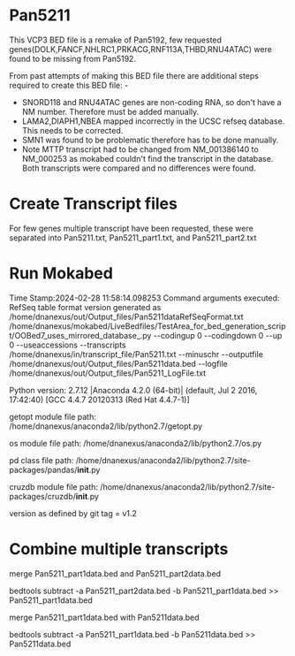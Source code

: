 # Pan5211
This VCP3 BED file is a remake of Pan5192, few requested genes(DOLK,FANCF,NHLRC1,PRKACG,RNF113A,THBD,RNU4ATAC) were found to be missing from Pan5192.

From past attempts of making this BED file there are additional steps required to create this BED file: -
 - SNORD118 and RNU4ATAC genes are non-coding RNA, so don't have a NM number. Therefore must be added manually. 
 - LAMA2,DIAPH1,NBEA mapped incorrectly in the UCSC refseq database. This needs to be corrected. 
 - SMN1 was found to be problematic therefore has to be done manually.
 - Note MTTP transcript had to be changed from NM_001386140 to NM_000253 as mokabed couldn't find the transcript in the database.   Both transcripts were compared and no differences were found.

 # Create Transcript files
For few genes multiple transcript have been requested, these were separated into Pan5211.txt, Pan5211_part1.txt, and Pan5211_part2.txt

# Run Mokabed
Time Stamp:2024-02-28 11:58:14.098253
Command arguments executed:
RefSeq table format version generated as /home/dnanexus/out/Output_files/Pan5211dataRefSeqFormat.txt
/home/dnanexus/mokabed/LiveBedfiles/TestArea_for_bed_generation_script/OOBed7_uses_mirrored_database_.py --codingup 0 --codingdown 0 --up 0 --useaccessions --transcripts /home/dnanexus/in/transcript_file/Pan5211.txt --minuschr --outputfile /home/dnanexus/out/Output_files/Pan5211data.bed --logfile /home/dnanexus/out/Output_files/Pan5211_LogFile.txt 

 Python version: 2.7.12 |Anaconda 4.2.0 (64-bit)| (default, Jul  2 2016, 17:42:40) 
[GCC 4.4.7 20120313 (Red Hat 4.4.7-1)]

 getopt module file path: /home/dnanexus/anaconda2/lib/python2.7/getopt.py

 os module file path: /home/dnanexus/anaconda2/lib/python2.7/os.py

 pd class file path: /home/dnanexus/anaconda2/lib/python2.7/site-packages/pandas/__init__.py

 cruzdb module file path: /home/dnanexus/anaconda2/lib/python2.7/site-packages/cruzdb/__init__.py

version as defined by git tag = v1.2

# Combine multiple transcripts
merge Pan5211_part1data.bed and Pan5211_part2data.bed

bedtools subtract -a Pan5211_part2data.bed -b Pan5211_part1data.bed  >> Pan5211_part1data.bed

merge Pan5211_part1data.bed with Pan5211data.bed 

bedtools subtract -a Pan5211_part1data.bed -b Pan5211data.bed >> Pan5211data.bed